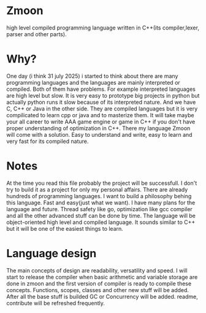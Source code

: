 # Zmoon
high level compiled programming language written in C++(its compiler,lexer, parser and other parts).

# Why? 
One day (i think 31 july 2025) i started to think about there are many programming languages and the languages are mainly interpreted or compiled. Both of them have problems.
For example interpreted languages are high level but slow. It is very easy to prototype big projects in python but actually python runs it slow because of its interpreted nature.
And we have C, C++ or Java in the other side. They are compiled languages but it is very compilicated to learn cpp or java and to masterize them. It will take maybe your all career 
to write AAA game engine or game in C++ if you don't have proper understanding of optimization in C++. There my language Zmoon will come with a solution. Easy to understand and write,
easy to learn and very fast for its compiled nature.

# Notes 
At the time you read this file probably the project will be successfull. I don't try to build it as a project for only my personal affairs. There are already hundreds of programming
languages. I want to build a philosophy behing this language. Fast and easy(just what we want). I have many plans for the language and future. Thread safety like go, optimization like 
gcc compiler and all the other advanced stuff can be done by time. The language will be object-oriented high level and compiled language. It sounds similar to C++ but it will be 
one of the easiest things to learn.

# Language design 
The main concepts of design are readability, versatility and speed. I will start to release the compiler when basic arithmetic and variable storage are done in zmoon and 
the first version of compiler is ready to compile these concepts. Functions, scopes, classes and other new stuff will be added. After all the base stuff is builded GC or Concurrency will be added. 
readme, contribute will be refreshed frequently.


